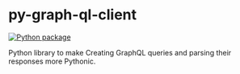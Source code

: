# py-graph-ql-client
[![Python package](https://github.com/marchingphoenix/py-graph-ql-client/actions/workflows/python-package.yml/badge.svg)](https://github.com/marchingphoenix/py-graph-ql-client/actions/workflows/python-package.yml)

Python library to make Creating GraphQL queries and parsing their responses more Pythonic.
